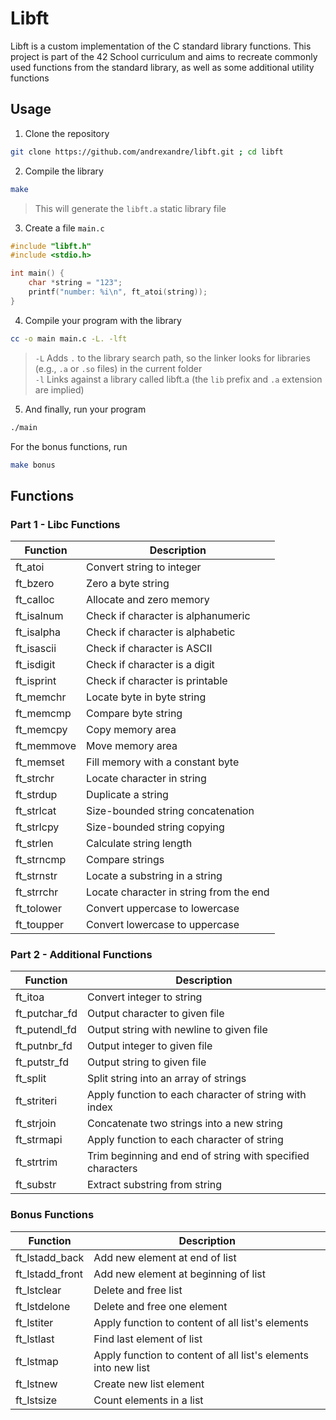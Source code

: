 # Libft

Libft is a custom implementation of the C standard library functions. This project is part of the 42 School curriculum and aims to recreate commonly used functions from the standard library, as well as some additional utility functions

## Usage

1. Clone the repository
```sh
git clone https://github.com/andrexandre/libft.git ; cd libft
```

2. Compile the library
```sh
make
```
> This will generate the `libft.a` static library file

3. Create a file `main.c`
```c
#include "libft.h"
#include <stdio.h>

int main() {
	char *string = "123";
	printf("number: %i\n", ft_atoi(string));	
}
```

4. Compile your program with the library
```sh
cc -o main main.c -L. -lft
```
> `-L` Adds `.` to the library search path, so the linker looks for libraries (e.g., `.a` or `.so` files) in the current folder\
> `-l` Links against a library called libft.a (the `lib` prefix and `.a` extension are implied)

5. And finally, run your program
```sh
./main
```

For the bonus functions, run
```sh
make bonus
```

## Functions

### Part 1 - Libc Functions

| Function | Description |
|----------|-------------|
| ft_atoi | Convert string to integer |
| ft_bzero | Zero a byte string |
| ft_calloc | Allocate and zero memory |
| ft_isalnum | Check if character is alphanumeric |
| ft_isalpha | Check if character is alphabetic |
| ft_isascii | Check if character is ASCII |
| ft_isdigit | Check if character is a digit |
| ft_isprint | Check if character is printable |
| ft_memchr | Locate byte in byte string |
| ft_memcmp | Compare byte string |
| ft_memcpy | Copy memory area |
| ft_memmove | Move memory area |
| ft_memset | Fill memory with a constant byte |
| ft_strchr | Locate character in string |
| ft_strdup | Duplicate a string |
| ft_strlcat | Size-bounded string concatenation |
| ft_strlcpy | Size-bounded string copying |
| ft_strlen | Calculate string length |
| ft_strncmp | Compare strings |
| ft_strnstr | Locate a substring in a string |
| ft_strrchr | Locate character in string from the end |
| ft_tolower | Convert uppercase to lowercase |
| ft_toupper | Convert lowercase to uppercase |

### Part 2 - Additional Functions

| Function | Description |
|----------|-------------|
| ft_itoa | Convert integer to string |
| ft_putchar_fd | Output character to given file |
| ft_putendl_fd | Output string with newline to given file |
| ft_putnbr_fd | Output integer to given file |
| ft_putstr_fd | Output string to given file |
| ft_split | Split string into an array of strings |
| ft_striteri | Apply function to each character of string with index |
| ft_strjoin | Concatenate two strings into a new string |
| ft_strmapi | Apply function to each character of string |
| ft_strtrim | Trim beginning and end of string with specified characters |
| ft_substr | Extract substring from string |

### Bonus Functions

| Function | Description |
|----------|-------------|
| ft_lstadd_back | Add new element at end of list |
| ft_lstadd_front | Add new element at beginning of list |
| ft_lstclear | Delete and free list |
| ft_lstdelone | Delete and free one element |
| ft_lstiter | Apply function to content of all list's elements |
| ft_lstlast | Find last element of list |
| ft_lstmap | Apply function to content of all list's elements into new list |
| ft_lstnew | Create new list element |
| ft_lstsize | Count elements in a list |
